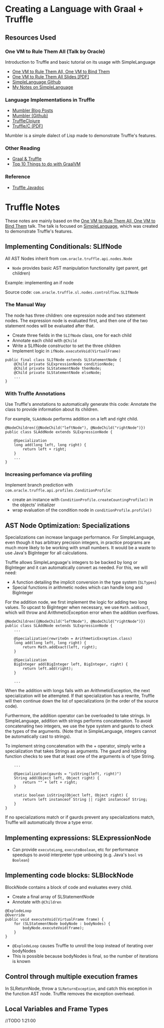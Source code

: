 # Creating a Language with Graal + Truffle

## Resources Used

### One VM to Rule Them All (Talk by Oracle)
Introduction to Truffle and basic tutorial on its usage with SimpleLanguage

- [One VM to Rule Them All, One VM to Bind Them](https://www.youtube.com/watch?v=FJY96_6Y3a4)
- [One VM to Rule Them All Slides [PDF]](https://lafo.ssw.uni-linz.ac.at/pub/papers/2016_PLDI_Truffle.pdf)
- [SimpleLanguage Github](https://github.com/graalvm/simplelanguage)
- [My Notes on SimpleLanguage](simple.html)


### Language Implementations in Truffle

- [Mumbler Blog Posts](http://cesquivias.github.io/tags/truffle.html)
- [Mumbler (Github)](https://github.com/cesquivias/mumbler)
- [TruffleClojure](https://epub.jku.at/obvulihs/content/pageview/508383)
- [Truffle/C (PDF)](http://ssw.jku.at/General/Staff/ManuelRigger/thesis.pdf)

Mumbler is a simple dialect of Lisp made to demonstrate Truffle's features.

### Other Reading

- [Graal & Truffle](https://blog.plan99.net/graal-truffle-134d8f28fb69)
- [Top 10 Things to do with GraalVM](https://medium.com/graalvm/graalvm-ten-things-12d9111f307d)

### Reference

- [Truffle Javadoc](https://www.graalvm.org/truffle/javadoc/)

# Truffle Notes

These notes are mainly based on the [One VM to Rule Them All, One VM to Bind Them](https://www.youtube.com/watch?v=FJY96_6Y3a4)
talk. The talk is focused on [SimpleLanguage](simple.html), which was created to
demonstrate Truffle's features.

## Implementing Conditionals: SLIfNode

All AST Nodes inherit from `com.oracle.truffle.api.nodes.Node`
- `Node` provides basic AST manipulation functionality (get parent, get children)

Example: implementing an if node

Source code: `com.oracle.truffle.sl.nodes.controlflow.SLIfNode`

### The Manual Way

The node has three children: one expression node and two statement nodes.
The expression node is evaluated first, and then one of the two statement nodes will
be evaluated after that.

- Create three fields in the `SLIfNode` class, one for each child
- Annotate each child with `@Child`
- Write a SLIfNode constructor to set the three children
- Implement logic in `ifNode.executeVoid(VirtualFrame)`

```
public final class SLIfNode extends SLStatementNode {
    @Child private SLExpressionNode conditionNode;
    @Child private SLStatementNode thenNode;
    @Child private SLStatementNode elseNode;
    ...
}
```

### With Truffle Annotations

Use Truffle's annotations to automatically generate this code: Annotate the class to provide
information about its children.

For example, `SLAddNode` performs addition on a left and right child.

```
@NodeChildren({@NodeChild("leftNode"), @NodeChild("rightNode")})
public class SLAddNode extends SLExpressionNode {

    @Specialization    
    long add(long left, long right) {
        return left + right;
    }
    ...
}
```

### Increasing perfomance via profiling

Implement branch prediction with `com.oracle.truffle.api.profiles.ConditionProfile`:

- create an instance with `ConditionProfile.createCountingProfile()` in the objects'
initializer
- wrap evaluation of the condition node in `conditionProfile.profile()`

## AST Node Optimization: Specializations

Specializations can increase language performance. For SimpleLanguage, even though it
has arbitrary precision integers, in practice programs are much more likely to be working
with small numbers. It would be a waste to use Java's BigInteger for all calculations.

Truffle allows SimpleLanguage's integers to be backed by long or BigInteger and it can
automatically convert as needed. For this, we will need:
- A function detailing the implicit conversion in the type system (`SLTypes`)
- Special functions in arithmetic nodes which can handle long and BigInteger

For the addition node, we first implement the logic for adding two long values.
To upcast to BigInteger when necessary, we use `Math.addExact`, which will throw
and ArithmeticException error when the addition overflows.

```
@NodeChildren({@NodeChild("leftNode"), @NodeChild("rightNode")})
public class SLAddNode extends SLExpressionNode {
    ...

    @Specialization(rewriteOn = ArithmeticException.class)
    long add(long left, long right) {
        return Math.addExact(left, right);
    }

    @Specialization
    BigInteger add(BigInteger left, BigInteger, right) {
        return left.add(right);
    }

    ...
```

When the addition with longs fails with an ArithmeticException, the next specialization
will be attempted. If that specialization has a rewrite, Truffle will then continue
down the list of specializations (in the order of the source code).

Furthermore, the addition operator can be overloaded to take strings. In SimpleLanguage,
addition with strings performs concatenation. To avoid concatenating two integers,
we use the type system and gaurds to check the types of the arguments. (Note that in
SimpleLanguage, integers cannot be automatically cast to strings).

To implement string concatenation with the + operator, simply write a specialization that takes
Strings as arguments. The gaurd and isString function checks to see that at least one
of the arguments is of type String.

```
    ...

    @Specialization(gaurds = "isString(left, right)")
    String add(Object left, Object right) {
        return "" + left + right;
    }

    static boolean isString(Object left, Object right) {
        return left instanceof String || right instanceof String;
    }
}
```

If no specializations match or if gaurds prevent any specializations match, Truffle will
automatically throw a type error.

## Implementing expressions: SLExpressionNode

- Can provide `executeLong`, `executeBoolean`, etc for performance speedups to avoid
interpreter type unboxing (e.g. Java's `bool` vs `Boolean`)

## Implementing code blocks: SLBlockNode

BlockNode contains a block of code and evaluates every child.

- Create a final array of SLStatementNode
- Annotate with `@Children`

```
@ExplodeLoop
@Override
public void executeVoid(VirtualFrame frame) {
    for (SLStatementNode bodyNode : bodyNodes) {
        bodyNode.executeVoid(frame);
    }
}
```

- `@ExplodeLoop` causes Truffle to unroll the loop instead of iterating over bodyNodes
- This is possible because bodyNodes is final, so the number of iterations is known

## Control through multiple execution frames

In SLReturnNode, throw a `SLReturnException`, and catch this exception in the function
AST node. Truffle removes the exception overhead.

## Local Variables and Frame Types

//TODO 1:21:00
